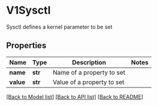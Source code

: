 # V1Sysctl

Sysctl defines a kernel parameter to be set
## Properties
Name | Type | Description | Notes
------------ | ------------- | ------------- | -------------
**name** | **str** | Name of a property to set | 
**value** | **str** | Value of a property to set | 

[[Back to Model list]](../README.md#documentation-for-models) [[Back to API list]](../README.md#documentation-for-api-endpoints) [[Back to README]](../README.md)


